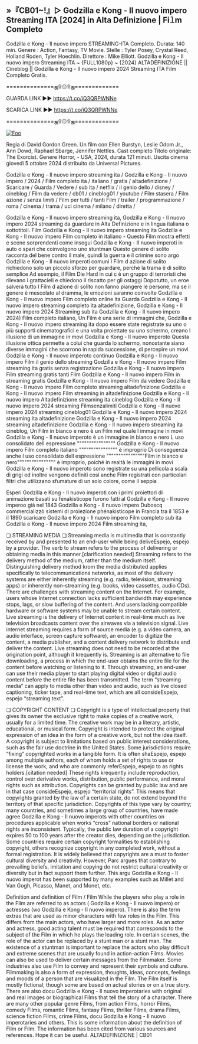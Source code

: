 ## »『CB01~!』▷ Godzilla e Kong - Il nuovo impero Strea𝚖ing ITA [2024] in Alta Definizione | Fi𝚕m Completo

Godzilla e Kong - Il nuovo impero STREAMING-ITA Completo. Durata: 140 min. Genere : Action, Fantasy, TV Movie. Stelle : Tyler Posey, Crystal Reed, Holland Roden, Tyler Hoechlin. Direttore : Mike Elliott. Godzilla e Kong - Il nuovo impero Streaming ITA ~ {FULL1080p} ~ {2024} ALTADEFINIZIONE || Cineblog || Godzilla e Kong - Il nuovo impero 2024 Streaming ITA Film Completo Gratis.

==============ஜ۩۞۩ஜ=============

GUARDA LINK ►► https://t.co/iQ3QRPWNNe

SCARICA LINK ►► https://t.co/iQ3QRPWNNe

==============ஜ۩۞۩ஜ=============

<p dir="auto"><a href="https://t.co/iQ3QRPWNNe" rel="nofollow"><img src="https://camo.githubusercontent.com/917e6ed5c302499242165dcc02bdbce85c075fd21b35918eb9c0b771855261b8/68747470733a2f2f7374617469632e7769787374617469632e636f6d2f6d656469612f6232343966395f61646163386637306662336634356238383639313639366337376465313866337e6d76322e676966" alt="Foo" style="max-width: 100%;"></a></p>

Regia di David Gordon Green. Un film con Ellen Burstyn, Leslie Odom Jr., Ann Dowd, Raphael Sbarge, Jennifer Nettles. Cast completo Titolo originale: The Exorcist. Genere Horror, - USA, 2024, durata 121 minuti. Uscita cinema giovedì 5 ottobre 2024 distribuito da Universal Pictures.

Godzilla e Kong - Il nuovo impero streaming ita / Godzilla e Kong - Il nuovo impero / 2024 / Film completo ita / italiano / gratis / altadefinizione / Scaricare / Guarda / Vedere / sub ita / netflix / il genio dello / disney / cineblog / Film da vedere / cb01 / cineblog01 / youtube / Film stasera / Film azione / senza limiti / Film per tutti / tanti Film / trailer / programmazione / roma / cinema / trama / uci cinema / milano / diretta /

Godzilla e Kong - Il nuovo impero streaming ita, Godzilla e Kong - Il nuovo impero 2024 streaming da guardare in Alta Definizione e in lingua italiana o sottotitoli. Film Godzilla e Kong - Il nuovo impero streaming ita Godzilla e Kong - Il nuovo impero Film completo in italiano - Questo Film mostra effetti e scene sorprendenti come insegui Godzilla e Kong - Il nuovo imperoti in auto o spari che coinvolgono uno stuntman Questo genere di solito racconta del bene contro il male, quindi la guerra e il crimine sono argo Godzilla e Kong - Il nuovo imperoti comuni I Film d azione di solito richiedono solo un piccolo sforzo per guardare, perché la trama è di solito semplice Ad esempio, il Film Die Hard in cui c è un gruppo di terroristi che rilevano i grattacieli e chiedono il riscatto per gli ostaggi Dopotutto, un eroe salverà tutto I Film d azione di solito non fanno piangere le persone, ma se il genere è mescolato al dramma, le emozioni saranno coinvolte Godzilla e Kong - Il nuovo impero Film completo online ita Guarda Godzilla e Kong - Il nuovo impero streaming completo ita altadefinizione, Godzilla e Kong - Il nuovo impero 2024 Streaming sub ita Godzilla e Kong - Il nuovo impero 2024) Film completo italiano, Un Film è una serie di immagini che, Godzilla e Kong - Il nuovo impero streaming ita dopo essere state registrate su uno o più supporti cinematografici e una volta proiettate su uno schermo, creano l illusione di un immagine in movi Godzilla e Kong - Il nuovo imperoto Questa illusione ottica permette a colui che guarda lo schermo, nonostante siano diverse immagini che scorrono in rapida successione, di percepire un movi Godzilla e Kong - Il nuovo imperoto continuo Godzilla e Kong - Il nuovo impero Film il genio dello streaming Godzilla e Kong - Il nuovo impero Film streaming ita gratis senza registrazione Godzilla e Kong - Il nuovo impero Film streaming gratis tanti Film Godzilla e Kong - Il nuovo impero Film in streaming gratis Godzilla e Kong - Il nuovo impero Film da vedere Godzilla e Kong - Il nuovo impero Film completo streaming altadefinizione Godzilla e Kong - Il nuovo impero Film streaming in altadefinizione Godzilla e Kong - Il nuovo impero Altadefinizione streaming ita cineblog Godzilla e Kong - Il nuovo impero 2024 streaming Filmsenzalimiti Godzilla e Kong - Il nuovo impero 2024 streaming cineblog01 Godzilla e Kong - Il nuovo impero 2024 streaming ita altadefinizione Godzilla e Kong - Il nuovo impero 2024 streaming altadefinizione Godzilla e Kong - Il nuovo impero streaming ita cineblog, Un Film in bianco e nero è un Film nel quale l immagine in movi Godzilla e Kong - Il nuovo imperoto è un immagine in bianco e nero L uso consolidato dell espressione """""""""""""""" Godzilla e Kong - Il nuovo impero Film completo italiano """""""""""""""" è improprio Di conseguenza anche l uso consolidato dell espressione """"""""""""""""Film in bianco e nero"""""""""""""""" è improprio, poiché in realtà le immagini in movi Godzilla e Kong - Il nuovo imperoto sono registrate su una pellicola a scala di grigi ed inoltre vengono definiti così anche Film registrati con particolari filtri che utilizzano sfumature di un solo colore, come il seppia

Esperi Godzilla e Kong - Il nuovo imperoti con i primi proiettori di animazione basati su fenakisticope furono fatti al Godzilla e Kong - Il nuovo imperoo già nel 1843 Godzilla e Kong - Il nuovo impero Duboscq commercializzò sistemi di proiezione phénakisticope in Francia tra il 1853 e il 1890 scaricare Godzilla e Kong - Il nuovo impero Film completo sub ita Godzilla e Kong - Il nuovo impero 2024 Film streaming ita,

❏ STREAMING MEDIA ❏ Streaming media is multimedia that is constantly received by and presented to an end-user while being deliveEspejo, espejo by a provider. The verb to stream refers to the process of delivering or obtaining media in this manner.[clarification needed] Streaming refers to the delivery method of the medium, rather than the medium itself. Distinguishing delivery method krom the media distributed applies specifically to telecommunications networks, as most of the delivery systems are either inherently streaming (e.g. radio, television, streaming apps) or inherently non-streaming (e.g. books, video cassettes, audio CDs). There are challenges with streaming content on the Internet. For example, users whose Internet connection lacks sufficient bandwidth may experience stops, lags, or slow buffering of the content. And users lacking compatible hardware or software systems may be unable to stream certain content. Live streaming is the delivery of Internet content in real-time much as live television broadcasts content over the airwaves via a television signal. Live internet streaming requires a form of source media (e.g. a video camera, an audio interface, screen capture software), an encoder to digitize the content, a media publisher, and a content delivery network to distribute and deliver the content. Live streaming does not need to be recorded at the origination point, although it krequently is. Streaming is an alternative to file downloading, a process in which the end-user obtains the entire file for the content before watching or listening to it. Through streaming, an end-user can use their media player to start playing digital video or digital audio content before the entire file has been transmitted. The term “streaming media” can apply to media other than video and audio, such as live closed captioning, ticker tape, and real-time text, which are all consideEspejo, espejo “streaming text”.

❏ COPYRIGHT CONTENT ❏ Copyright is a type of intellectual property that gives its owner the exclusive right to make copies of a creative work, usually for a limited time. The creative work may be in a literary, artistic, educational, or musical form. Copyright is intended to protect the original expression of an idea in the form of a creative work, but not the idea itself. A copyright is subject to limitations based on public interest considerations, such as the fair use doctrine in the United States. Some jurisdictions require “fixing” copyrighted works in a tangible form. It is often shaEspejo, espejo among multiple authors, each of whom holds a set of rights to use or license the work, and who are commonly referEspejo, espejo to as rights holders.[citation needed] These rights krequently include reproduction, control over derivative works, distribution, public performance, and moral rights such as attribution. Copyrights can be granted by public law and are in that case consideEspejo, espejo “territorial rights”. This means that copyrights granted by the law of a certain state, do not extend beyond the territory of that specific jurisdiction. Copyrights of this type vary by country; many countries, and sometimes a large group of countries, have made agree Godzilla e Kong - Il nuovo imperots with other countries on procedures applicable when works “cross” national borders or national rights are inconsistent. Typically, the public law duration of a copyright expires 50 to 100 years after the creator dies, depending on the jurisdiction. Some countries require certain copyright formalities to establishing copyright, others recognize copyright in any completed work, without a formal registration. It is widely believed that copyrights are a must to foster cultural diversity and creativity. However, Parc argues that contrary to prevailing beliefs, imitation and copying do not restrict cultural creativity or diversity but in fact support them further. This argu Godzilla e Kong - Il nuovo imperot has been supported by many examples such as Millet and Van Gogh, Picasso, Manet, and Monet, etc.

Definition and definition of Film / Film While the players who play a role in the Film are referred to as actors ( Godzilla e Kong - Il nuovo impero) or actresses (wo Godzilla e Kong - Il nuovo impero). There is also the term extras that are used as minor characters with few roles in the Film. This differs from the main actors, who have larger and more roles. As an actor and actress, good acting talent must be required that corresponds to the subject of the Film in which he plays the leading role. In certain scenes, the role of the actor can be replaced by a stunt man or a stunt man. The existence of a stuntman is important to replace the actors who play difficult and extreme scenes that are usually found in action-action Films. Movies can also be used to deliver certain messages from the Filmmaker. Some industries also use Film to convey and represent their symbols and culture. Filmmaking is also a form of expression, thoughts, ideas, concepts, feelings and moods of a person that are visualized in the Film. The Film itself is mostly fictional, though some are based on actual stories or on a true story. There are also docu Godzilla e Kong - Il nuovo imperotaries with original and real images or biographical Films that tell the story of a character. There are many other popular genre Films, from action Films, horror Films, comedy Films, romantic Films, fantasy Films, thriller Films, drama Films, science fiction Films, crime Films, docu Godzilla e Kong - Il nuovo imperotaries and others. This is some information about the definition of Film or Film. The information has been cited from various sources and references. Hope it can be useful. ALTADEFINIZIONE | CB01
